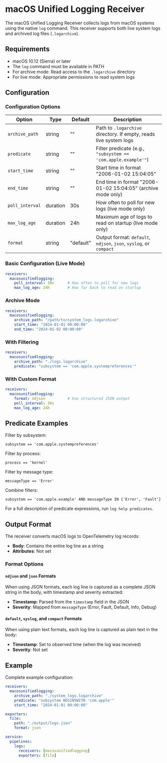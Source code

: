 # macOS Unified Logging Receiver

The macOS Unified Logging Receiver collects logs from macOS systems using the native `log` command. This receiver supports both live system logs and archived log files (`.logarchive`).

## Requirements

- macOS 10.12 (Sierra) or later
- The `log` command must be available in PATH
- For archive mode: Read access to the `.logarchive` directory
- For live mode: Appropriate permissions to read system logs

## Configuration

### Configuration Options

| Option | Type | Default | Description |
|--------|------|---------|-------------|
| `archive_path` | string | "" | Path to `.logarchive` directory. If empty, reads live system logs |
| `predicate` | string | "" | Filter predicate (e.g., `"subsystem == 'com.apple.example'"`) |
| `start_time` | string | "" | Start time in format "2006-01-02 15:04:05" |
| `end_time` | string | "" | End time in format "2006-01-02 15:04:05" (archive mode only) |
| `poll_interval` | duration | 30s | How often to poll for new logs (live mode only) |
| `max_log_age` | duration | 24h | Maximum age of logs to read on startup (live mode only) |
| `format` | string | "default" | Output format: `default`, `ndjson`, `json`, `syslog`, or `compact` |

### Basic Configuration (Live Mode)

```yaml
receivers:
  macosunifiedlogging:
    poll_interval: 30s      # How often to poll for new logs
    max_log_age: 24h        # How far back to read on startup
```

### Archive Mode

```yaml
receivers:
  macosunifiedlogging:
    archive_path: "/path/to/system_logs.logarchive"
    start_time: "2024-01-01 00:00:00"
    end_time: "2024-01-02 00:00:00"
```

### With Filtering

```yaml
receivers:
  macosunifiedlogging:
    archive_path: "./logs.logarchive"
    predicate: "subsystem == 'com.apple.systempreferences'"
```

### With Custom Format

```yaml
receivers:
  macosunifiedlogging:
    format: ndjson          # Use structured JSON output
    poll_interval: 30s
    max_log_age: 24h
```


## Predicate Examples

Filter by subsystem:
```
subsystem == 'com.apple.systempreferences'
```

Filter by process:
```
process == 'kernel'
```

Filter by message type:
```
messageType == 'Error'
```

Combine filters:
```
subsystem == 'com.apple.example' AND messageType IN {'Error', 'Fault'}
```

For a full description of predicate expressions, run `log help predicates`.

## Output Format

The receiver converts macOS logs to OpenTelemetry log records:

- **Body**: Contains the entire log line as a string
- **Attributes**: Not set

### Format Options

#### `ndjson` and `json` Formats

When using JSON formats, each log line is captured as a complete JSON string in the body, with timestamp and severity extracted:

- **Timestamp**: Parsed from the `timestamp` field in the JSON
- **Severity**: Mapped from `messageType` (Error, Fault, Default, Info, Debug)

#### `default`, `syslog`, and `compact` Formats

When using plain text formats, each log line is captured as plain text in the body:

- **Timestamp**: Set to observed time (when the log was received)
- **Severity**: Not set

## Example

Complete example configuration:

```yaml
receivers:
  macosunifiedlogging:
    archive_path: "./system_logs.logarchive"
    predicate: "subsystem BEGINSWITH 'com.apple'"
    start_time: "2024-01-01 00:00:00"

exporters:
  file:
    path: "./output/logs.json"
    format: json

service:
  pipelines:
    logs:
      receivers: [macosunifiedlogging]
      exporters: [file]
```

